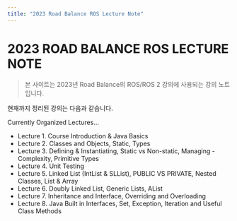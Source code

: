 ```yaml
---
title: "2023 Road Balance ROS Lecture Note"
---
```


# 2023 ROAD BALANCE ROS LECTURE NOTE

> 본 사이트는 2023년 Road Balance의 ROS/ROS 2 강의에 사용되는 강의 노트입니다.

현재까지 정리된 강의는 다음과 같습니다.

Currently Organized Lectures...

- Lecture 1. Course Introduction & Java Basics
- Lecture 2. Classes and Objects, Static, Types
- Lecture 3. Defining & Instantiating, Static vs Non-static, Managing - Complexity, Primitive Types
- Lecture 4. Unit Testing
- Lecture 5. Linked List (IntList & SLList), PUBLIC VS PRIVATE, Nested Classes, List & Array
- Lecture 6. Doubly Linked List, Generic Lists, AList
- Lecture 7. Inheritance and Interface, Overriding and Overloading
- Lecture 8. Java Built in Interfaces, Set, Exception, Iteration and Useful Class Methods

